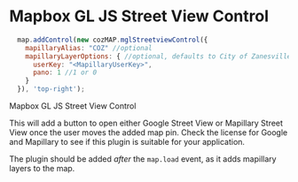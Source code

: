 # Mapbox GL JS Street View Control

```JavaScript
  map.addControl(new cozMAP.mglStreetviewControl({
    mapillaryAlias: "COZ" //optional
    mapillaryLayerOptions: { //optional, defaults to City of Zanesville uploaded images and panormamic set to on
      userKey: "<MapillaryUserKey>",
      pano: 1 //1 or 0
    }
  }), 'top-right');
```
Mapbox GL JS Street View Control

This will add a button to open either Google Street View or Mapillary Street View once the user moves the added map pin. Check the license for Google and Mapillary to see if this plugin is suitable for your application.

The plugin should be added *after* the `map.load` event, as it adds mapillary layers to the map.